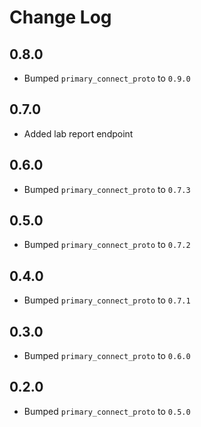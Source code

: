 # Change Log

## 0.8.0

- Bumped `primary_connect_proto` to `0.9.0`

## 0.7.0

- Added lab report endpoint

## 0.6.0

- Bumped `primary_connect_proto` to `0.7.3`

## 0.5.0

- Bumped `primary_connect_proto` to `0.7.2`

## 0.4.0

- Bumped `primary_connect_proto` to `0.7.1`

## 0.3.0

- Bumped `primary_connect_proto` to `0.6.0`

## 0.2.0

- Bumped `primary_connect_proto` to `0.5.0`
